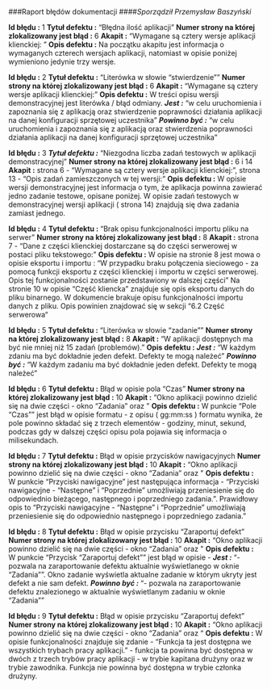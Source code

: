 ###Raport błędów dokumentacji
####*Sporządził Przemysław Baszyński*

**Id błędu :** 1
**Tytuł defektu :** “Błędna ilość aplikacji”
**Numer strony na której zlokalizowany jest błąd :** 6
**Akapit :** “Wymagane są cztery wersje aplikacji klienckiej: ”
**Opis defektu :** Na początku akapitu jest informacja o wymaganych czterech wersjach aplikacji, natomiast w opisie poniżej wymieniono jedynie trzy wersje.

**Id błędu :** 2
**Tytuł defektu :** “Literówka w słowie “stwierdzenie””
**Numer strony na której zlokalizowany jest błąd :** 6
**Akapit :** “Wymagane są cztery wersje aplikacji klienckiej:”
**Opis defektu :** W treści opisu wersji demonstracyjnej jest literówka / błąd odmiany. 
***Jest :*** “w celu uruchomienia i zapoznania się z aplikacją oraz stwierdzenie poprawności działania aplikacji na danej konfiguracji sprzętowej uczestnika”
***Powinno być :*** “w celu uruchomienia i zapoznania się z aplikacją oraz stwierdzenia poprawności działania aplikacji na danej konfiguracji sprzętowej uczestnika”

**Id błędu :** 3
***Tytuł defektu :*** “Niezgodna liczba zadań testowych w aplikacji demonstracyjnej”
**Numer strony na której zlokalizowany jest błąd :** 6 i 14
**Akapit :** strona 6 - “Wymagane są cztery wersje aplikacji klienckiej:”, strona 13 - “Opis zadań zamieszczonych w tej wersji:”
**Opis defektu :** W opisie wersji demonstracyjnej jest informacja o tym, że aplikacja powinna zawierać jedno zadanie testowe, opisane poniżej. W opisie zadań testowych w demonstracyjnej wersji aplikacji ( strona 14) znajdują się dwa zadania zamiast jednego.

**Id błędu :** 4
**Tytuł defektu :** “Brak opisu funkcjonalności importu pliku na serwer” 
**Numer strony na której zlokalizowany jest błąd :** 8
**Akapit :** strona 7 - “Dane z części klienckiej dostarczane są do części serwerowej w postaci pliku tekstowego:”
**Opis defektu :** W opisie na stronie 8 jest mowa o opisie eksportu i importu : “W przypadku braku połączenia sieciowego - za pomocą funkcji eksportu z części klienckiej i importu w części serwerowej. Opis tej funkcjonalności zostanie przedstawiony w dalszej części”
Na stronie 10 w opisie “Część kliencka” znajduje się opis eksportu danych do pliku binarnego. W dokumencie brakuje opisu funkcjonalności importu danych z pliku. Opis powinien znajdować się w sekcji “6.2 Część serwerowa“

**Id błędu :** 5
**Tytuł defektu :** “Literówka w słowie “zadanie””
**Numer strony na której zlokalizowany jest błąd :** 8
**Akapit :** “W aplikacji dostępnych ma być nie mniej niż 15 zadań (problemów).”
**Opis defektu :** 
***Jest :*** “W każdym zdaniu ma być dokładnie jeden defekt. Defekty te mogą należeć”
***Powinno być :*** “W każdym zadaniu ma być dokładnie jeden defekt. Defekty te mogą należeć”

**Id błędu :** 6
**Tytuł defektu :** Błąd w opisie pola “Czas”
**Numer strony na której zlokalizowany jest błąd :** 10
**Akapit :** “Okno aplikacji powinno dzielić się na dwie części - okno “Zadania” oraz ”
**Opis defektu :** W punkcie “Pole “Czas”” jest błąd w opisie formatu - z opisu ( gg:mm:ss ) formatu wynika, że pole powinno składać się z trzech elementów - godziny, minut, sekund, podczas gdy w dalszej części opisu pola pojawia się informacja o milisekundach.

**Id błędu :** 7
**Tytuł defektu :** Błąd w opisie przycisków nawigacyjnych
**Numer strony na której zlokalizowany jest błąd :** 10
**Akapit :** “Okno aplikacji powinno dzielić się na dwie części - okno “Zadania” oraz "
**Opis defektu :** W punkcie “Przyciski nawigacyjne” jest następująca informacja - “Przyciski nawigacyjne - “Następne” i “Poprzednie” umożliwiają przeniesienie się do odpowiednio bieżącego, następnego i poprzedniego zadania.”. Prawidłowy opis to “Przyciski nawigacyjne - “Następne” i “Poprzednie” umożliwiają przeniesienie się do odpowiednio następnego i poprzedniego zadania.”

**Id błędu :** 8
**Tytuł defektu :** Błąd w opisie przycisku “Zaraportuj defekt” 
**Numer strony na której zlokalizowany jest błąd :** 10
**Akapit :** “Okno aplikacji powinno dzielić się na dwie części - okno “Zadania” oraz "
**Opis defektu :** W punkcie “Przycisk “Zaraportuj defekt”” jest błąd w opisie - 
***Jest :*** “- pozwala na zaraportowanie defektu aktualnie wyświetlanego w oknie “Zadania””. 
Okno zadanie wyświetla aktualne zadanie w którym ukryty jest defekt a nie sam defekt. 
***Powinno być :*** “- pozwala na zaraportowanie defektu znalezionego w aktualnie wyświetlanym zadaniu w oknie “Zadania””

**Id błędu :** 9
**Tytuł defektu :** Błąd w opisie przycisku “Zaraportuj defekt”
**Numer strony na której zlokalizowany jest błąd :** 10
**Akapit :** “Okno aplikacji powinno dzielić się na dwie części - okno “Zadania” oraz “
**Opis defektu :** W opisie funkcjonalności znajduje się zdanie - “Funkcja ta jest dostępna we wszystkich trybach pracy aplikacji.” - funkcja ta powinna być dostępna w dwóch z trzech trybów pracy aplikacji - w trybie kapitana drużyny oraz w trybie zawodnika. Funkcja nie powinna być dostępna w trybie członka drużyny.
